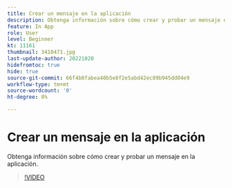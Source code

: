 ```yaml
---
title: Crear un mensaje en la aplicación
description: Obtenga información sobre cómo crear y probar un mensaje en la aplicación.
feature: In App
role: User
level: Beginner
kt: 11161
thumbnail: 3410471.jpg
last-update-author: 20221020
hidefromtoc: true
hide: true
source-git-commit: 66f4b0fabea40b5e8f2e5abd42ec89b945dd04e9
workflow-type: tm+mt
source-wordcount: '0'
ht-degree: 0%

---
```


# Crear un mensaje en la aplicación

Obtenga información sobre cómo crear y probar un mensaje en la aplicación.

>[!VIDEO](https://video.tv.adobe.com/v/3410471?quality=12&learn=on)
